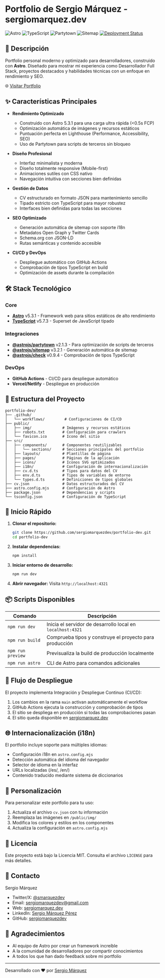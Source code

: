 # Portfolio de Sergio Márquez - sergiomarquez.dev

![Astro](https://img.shields.io/badge/Astro-5.3.1-orange)
![TypeScript](https://img.shields.io/badge/TypeScript-5.7.3-blue)
![Partytown](https://img.shields.io/badge/Partytown-2.1.3-green)
![Sitemap](https://img.shields.io/badge/Sitemap-3.2.1-brightgreen)
[![Deployment Status](https://github.com/sergiomarquezdev/portfolio-dev/actions/workflows/deploy.yml/badge.svg)](https://github.com/sergiomarquezdev/portfolio-dev/actions/workflows/deploy.yml)

## 🎯 Descripción

Portfolio personal moderno y optimizado para desarrolladores, construido con **Astro**. Diseñado para mostrar mi experiencia como Desarrollador Full Stack, proyectos destacados y habilidades técnicas con un enfoque en rendimiento y SEO.

🌐 [Visitar Portfolio](https://sergiomarquez.dev)

## ✨ Características Principales

- **Rendimiento Optimizado**
  - Construido con Astro 5.3.1 para una carga ultra rápida (<0.5s FCP)
  - Optimización automática de imágenes y recursos estáticos
  - Puntuación perfecta en Lighthouse (Performance, Accessibility, SEO)
  - Uso de Partytown para scripts de terceros sin bloqueo

- **Diseño Profesional**
  - Interfaz minimalista y moderna
  - Diseño totalmente responsive (Mobile-first)
  - Animaciones sutiles con CSS nativo
  - Navegación intuitiva con secciones bien definidas

- **Gestión de Datos**
  - CV estructurado en formato JSON para mantenimiento sencillo
  - Tipado estricto con TypeScript para mayor robustez
  - Interfaces bien definidas para todas las secciones

- **SEO Optimizado**
  - Generación automática de sitemap con soporte i18n
  - Metadatos Open Graph y Twitter Cards
  - Schema.org con JSON-LD
  - Rutas semánticas y contenido accesible

- **CI/CD y DevOps**
  - Despliegue automático con GitHub Actions
  - Comprobación de tipos TypeScript en build
  - Optimización de assets durante la compilación

## 🛠️ Stack Tecnológico

### Core
- **[Astro](https://astro.build/)** v5.3.1 - Framework web para sitios estáticos de alto rendimiento
- **[TypeScript](https://www.typescriptlang.org/)** v5.7.3 - Superset de JavaScript tipado

### Integraciones
- **[@astrojs/partytown](https://docs.astro.build/en/guides/integrations-guide/partytown/)** v2.1.3 - Para optimización de scripts de terceros
- **[@astrojs/sitemap](https://docs.astro.build/en/guides/integrations-guide/sitemap/)** v3.2.1 - Generación automática de sitemap
- **[@astrojs/check](https://docs.astro.build/en/guides/typescript/)** v0.9.4 - Comprobación de tipos TypeScript

### DevOps
- **GitHub Actions** - CI/CD para despliegue automático
- **Vercel/Netlify** - Despliegue en producción

## 📂 Estructura del Proyecto

```
portfolio-dev/
├── .github/
│   └── workflows/         # Configuraciones de CI/CD
├── public/
│   ├── img/              # Imágenes y recursos estáticos
│   ├── robots.txt        # Configuración para crawlers
│   └── favicon.ico       # Icono del sitio
├── src/
│   ├── components/       # Componentes reutilizables
│   │   └── sections/     # Secciones principales del portfolio
│   ├── layouts/          # Plantillas de página
│   ├── pages/            # Páginas de la aplicación
│   ├── icons/            # Iconos SVG optimizados
│   ├── i18n/             # Configuración de internacionalización
│   ├── cv.d.ts           # Tipos para datos del CV
│   ├── env.d.ts          # Tipos de variables de entorno
│   └── types.d.ts        # Definiciones de tipos globales
├── cv.json               # Datos estructurados del CV
├── astro.config.mjs      # Configuración de Astro
├── package.json          # Dependencias y scripts
└── tsconfig.json         # Configuración de TypeScript
```

## 🚀 Inicio Rápido

1. **Clonar el repositorio:**

   ```bash
   git clone https://github.com/sergiomarquezdev/portfolio-dev.git
   cd portfolio-dev
   ```

2. **Instalar dependencias:**

   ```bash
   npm install
   ```

3. **Iniciar entorno de desarrollo:**

   ```bash
   npm run dev
   ```

4. **Abrir navegador:**
   Visita `http://localhost:4321`

## 📦 Scripts Disponibles

| Comando | Descripción |
|---------|-------------|
| `npm run dev` | Inicia el servidor de desarrollo local en `localhost:4321` |
| `npm run build` | Comprueba tipos y construye el proyecto para producción |
| `npm run preview` | Previsualiza la build de producción localmente |
| `npm run astro` | CLI de Astro para comandos adicionales |

## 🔄 Flujo de Despliegue

El proyecto implementa Integración y Despliegue Continuo (CI/CD):

1. Los cambios en la rama `main` activan automáticamente el workflow
2. GitHub Actions ejecuta la construcción y comprobación de tipos
3. El sitio se despliega en producción si todas las comprobaciones pasan
4. El sitio queda disponible en [sergiomarquez.dev](https://sergiomarquez.dev)

## 🌐 Internacionalización (i18n)

El portfolio incluye soporte para múltiples idiomas:

- Configuración i18n en `astro.config.mjs`
- Detección automática del idioma del navegador
- Selector de idioma en la interfaz
- URLs localizadas (/es/, /en/)
- Contenido traducido mediante sistema de diccionarios

## 🎨 Personalización

Para personalizar este portfolio para tu uso:

1. Actualiza el archivo `cv.json` con tu información
2. Reemplaza las imágenes en `/public/img/`
3. Modifica los colores y estilos en los componentes
4. Actualiza la configuración en `astro.config.mjs`

## 📝 Licencia

Este proyecto está bajo la Licencia MIT. Consulta el archivo `LICENSE` para más detalles.

## 📧 Contacto

Sergio Márquez

- Twitter/X: [@smarquezdev](https://twitter.com/smarquezdev)
- Email: sergiomarquezdev@gmail.com
- Web: [sergiomarquez.dev](https://sergiomarquez.dev)
- LinkedIn: [Sergio Márquez Pérez](https://www.linkedin.com/in/sergio-marquez-perez/)
- GitHub: [sergiomarquezdev](https://github.com/sergiomarquezdev/)

## 🙏 Agradecimientos

- Al equipo de Astro por crear un framework increíble
- A la comunidad de desarrolladores por compartir conocimientos
- A todos los que han dado feedback sobre mi portfolio

---

Desarrollado con ❤️ por [Sergio Márquez](https://github.com/sergiomarquezdev)
